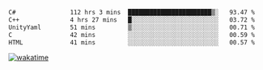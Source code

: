 <!--START_SECTION:waka-->

```txt
C#               112 hrs 3 mins  ███████████████████████▒░   93.47 %
C++              4 hrs 27 mins   █░░░░░░░░░░░░░░░░░░░░░░░░   03.72 %
UnityYaml        51 mins         ▒░░░░░░░░░░░░░░░░░░░░░░░░   00.71 %
C                42 mins         ░░░░░░░░░░░░░░░░░░░░░░░░░   00.59 %
HTML             41 mins         ░░░░░░░░░░░░░░░░░░░░░░░░░   00.57 %
```

<!--END_SECTION:waka-->
[![wakatime](https://wakatime.com/badge/user/6c2f442e-41b4-42e3-bc06-d5d8203ad1da.svg)](https://wakatime.com/@6c2f442e-41b4-42e3-bc06-d5d8203ad1da)
